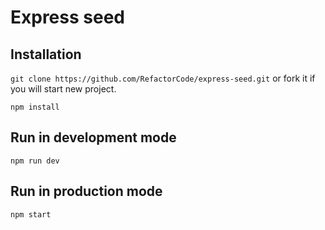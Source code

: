 # Express seed

## Installation

`git clone https://github.com/RefactorCode/express-seed.git` or fork it if you will start new project.

`npm install`

## Run in development mode

`npm run dev`

## Run in production mode

`npm start`
